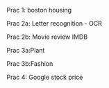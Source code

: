 Prac 1: boston housing


Prac 2a: Letter recognition - OCR

Prac 2b: Movie review IMDB

     
Prac 3a:Plant

Prac 3b:Fashion


     
Prac 4: Google stock price

